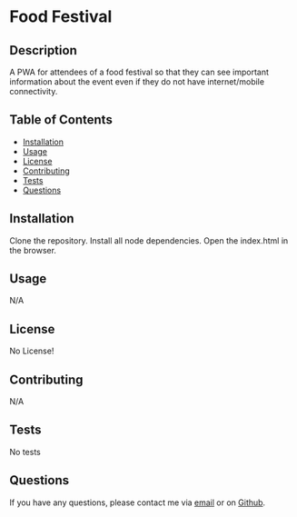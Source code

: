 # Food Festival   
## Description

A PWA for attendees of a food festival so that they can see important information about the event even if they do not have internet/mobile connectivity.

## Table of Contents

* [Installation](#installation)
* [Usage](#usage)
* [License](#license)
* [Contributing](#contributing)
* [Tests](#tests)
* [Questions](#questions)

## Installation

Clone the repository. Install all node dependencies. Open the index.html in the browser.

## Usage

N/A

## License

No License!

## Contributing

N/A

## Tests

No tests

## Questions

If you have any questions, please contact me via [email](vinnycar0923@gmail.com) or on [Github](http://github.com/vcaruso0923).
